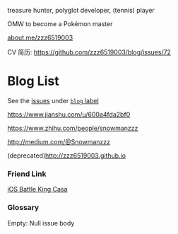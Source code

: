treasure hunter, polyglot developer, (tennis) player

OMW to become a Pokémon master

[about.me/zzz6519003](https://t.co/Eqrh7q5Mne)

CV 简历: https://github.com/zzz6519003/blog/issues/72


Blog List
====

See the [issues](https://github.com/zzz6519003/blog/issues?state=open) under [`blog` label](https://github.com/zzz6519003/blog/labels/blog)


https://www.jianshu.com/u/600a4fda2bf0

https://www.zhihu.com/people/snowmanzzz

http://medium.com/@Snowmanzzz

(deprecated)http://zzz6519003.github.io




### Friend Link

[iOS Battle King Casa](https://casatwy.com/communication_patterns.html)

### Glossary

Empty: Null issue body

